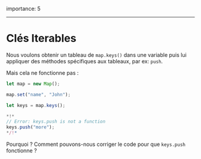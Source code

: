 importance: 5

---

# Clés Iterables

Nous voulons obtenir un tableau de `map.keys()` dans une variable puis lui appliquer des méthodes spécifiques aux tableaux, par ex: `push`.

Mais cela ne fonctionne pas :

```js run
let map = new Map();

map.set("name", "John");

let keys = map.keys();

*!*
// Error: keys.push is not a function
keys.push("more");
*/!*
```

Pourquoi ? Comment pouvons-nous corriger le code pour que `keys.push` fonctionne ?
